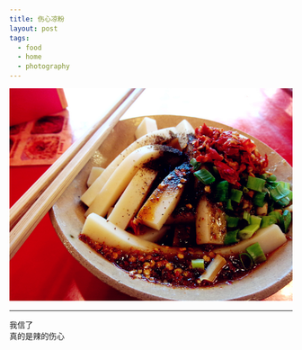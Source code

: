 ```yaml
---
title: 伤心凉粉
layout: post
tags:
  - food
  - home
  - photography
---
```


![2015](/media/image/2015/liangfen.jpg)

---

我信了  
真的是辣的伤心  

